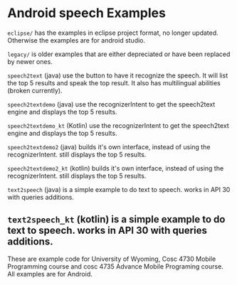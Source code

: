 Android speech Examples
===========

`eclipse/` has the examples in eclipse project format, no longer updated.  Otherwise the examples are for android studio.

`legacy/` is older examples that are either depreciated or have been replaced by newer ones.

`speech2text` (java) use the button to have it recognize the speech.  It will list the top 5 results and speak the top result.  It also has multilingual abilities (broken currently).  

`speech2textdemo` (java) use the recognizerIntent to get the speech2text engine and displays the top 5 results.  

`speech2textdemo_kt` (Kotlin) use the recognizerIntent to get the speech2text engine and displays the top 5 results.  

`speech2textdemo2` (java) builds it's own interface, instead of using the recognizerIntent.  still displays the top 5 results.

`speech2textdemo2_kt`  (kotlin) builds it's own interface, instead of using the recognizerIntent.  still displays the top 5 results.

`text2speech` (java) is a simple example to do text to speech.   works in API 30 with queries additions. 

`text2speech_kt` (kotlin) is a simple example to do text to speech.   works in API 30 with queries additions. 
---

These are example code for University of Wyoming, Cosc 4730 Mobile Programming course and cosc 4735 Advance Mobile Programing course. 
All examples are for Android.

